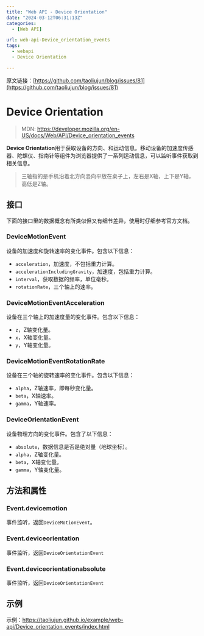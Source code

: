 ```yaml
---
title: "Web API - Device Orientation"
date: "2024-03-12T06:31:13Z"
categories:
  - [Web API]

url: web-api-Device_orientation_events
tags:
  - webapi
  - Device Orientation

---
```



原文链接：[https://github.com/taoliujun/blog/issues/81](https://github.com/taoliujun/blog/issues/81)

<!--hexo

---
url: web-api-Device_orientation_events
tags:
  - webapi
  - Device Orientation
---

-->

# Device Orientation

> MDN: https://developer.mozilla.org/en-US/docs/Web/API/Device_orientation_events

**Device Orientation**用于获取设备的方向、和运动信息。移动设备的加速度传感器、陀螺仪、指南针等组件为浏览器提供了一系列运动信息，可以监听事件获取到相关信息。

> 三轴指的是手机沿着北方向竖向平放在桌子上，左右是X轴，上下是Y轴，高低是Z轴。

## 接口

下面的接口里的数据概念有所类似但又有细节差异，使用时仔细参考官方文档。

### DeviceMotionEvent

设备的加速度和旋转速率的变化事件。包含以下信息：

-   `acceleration`，加速度，不包括重力计算。
-   `accelerationIncludingGravity`，加速度，包括重力计算。
-   `interval`，获取数据的频率，单位毫秒。
-   `rotationRate`，三个轴上的速率。

### DeviceMotionEventAcceleration

设备在三个轴上的加速度量的变化事件。包含以下信息：

-   `z`，Z轴变化量。
-   `x`，X轴变化量。
-   `y`，Y轴变化量。

### DeviceMotionEventRotationRate

设备在三个轴的旋转速率的变化事件。包含以下信息：

-   `alpha`，Z轴速率，即每秒变化量。
-   `beta`，X轴速率。
-   `gamma`，Y轴速率。

### DeviceOrientationEvent

设备物理方向的变化事件。包含了以下信息：

-   `absolute`，数据信息是否是绝对量（地球坐标）。
-   `alpha`，Z轴变化量。
-   `beta`，X轴变化量。
-   `gamma`，Y轴变化量。

## 方法和属性

### Event.devicemotion

事件监听，返回`DeviceMotionEvent`。

### Event.deviceorientation

事件监听，返回`DeviceOrientationEvent`

### Event.deviceorientationabsolute

事件监听，返回`DeviceOrientationEvent`

## 示例

示例：https://taoliujun.github.io/example/web-api/Device_orientation_events/index.html




